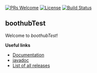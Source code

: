 
[![PRs Welcome](https://img.shields.io/badge/PRs-welcome-brightgreen.svg?style=flat-square)](http://makeapullrequest.com)
[![License](https://img.shields.io/badge/license-Apache--2.0-blue.svg)](https://github.com/Londoner1234/boothubTest/blob/master/LICENSE)
[![Build Status](https://img.shields.io/travis/Londoner1234/boothubTest/master.svg?label=Build)](https://travis-ci.org/Londoner1234/boothubTest)
## boothubTest ##

Welcome to *boothubTest*!

**Useful links**
 - [Documentation](https://Londoner1234.github.io/boothubTest)
 - [javadoc](https://Londoner1234.github.io/boothubTest/releases/latest/javadoc)
 - [List of all releases](https://github.com/Londoner1234/boothubTest/blob/gh-pages/releases.md)
